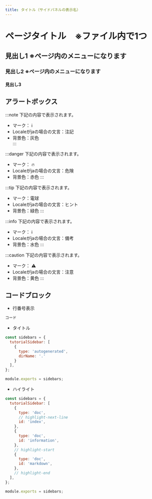 ```yaml
---
title: タイトル（サイドパネルの表示名）
---
```


# ページタイトル　※ファイル内で1つ

## 見出し1 ※ページ内のメニューになります

### 見出し2 ※ページ内のメニューになります

#### 見出し3

## アラートボックス

:::note
下記の内容で表示されます。
* マーク： :information_source:
* Localeがjaの場合の文言：注記
* 背景色：灰色  
:::

:::danger
下記の内容で表示されます。
* マーク： :fire:
* Localeがjaの場合の文言：危険
* 背景色：赤色
:::

:::tip
下記の内容で表示されます。
* マーク：電球
* Localeがjaの場合の文言：ヒント
* 背景色：緑色
:::

:::info
下記の内容で表示されます。
* マーク： :information_source:
* Localeがjaの場合の文言：備考
* 背景色：水色
:::

:::caution
下記の内容で表示されます。
* マーク： :warning:
* Localeがjaの場合の文言：注意
* 背景色：黄色
:::

## コードブロック

* 行番号表示
```js showLineNumbers
コード
```

* タイトル
```js title="sidebars.js"
const sidebars = {
  tutorialSidebar: [
    {
      type: 'autogenerated',
      dirName: '.'
    }
  ],
};

module.exports = sidebars;
```

* ハイライト
```js
const sidebars = {
  tutorialSidebar: [
    {
      type: 'doc',
      // highlight-next-line
      id: 'index',
    },
    {
      type: 'doc',
      id: 'information',
    },
    // highlight-start
    {
      type: 'doc',
      id: 'markdown',
    },
    // highlight-end
  ],
};

module.exports = sidebars;
```
